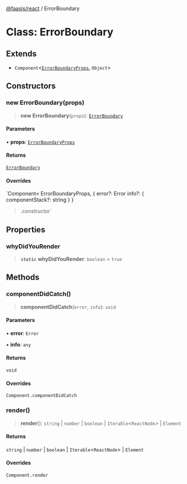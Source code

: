 [@faasjs/react](../README.md) / ErrorBoundary

# Class: ErrorBoundary

## Extends

- `Component`\<[`ErrorBoundaryProps`](../interfaces/ErrorBoundaryProps.md), `Object`\>

## Constructors

### new ErrorBoundary(props)

> **new ErrorBoundary**(`props`): [`ErrorBoundary`](ErrorBoundary.md)

#### Parameters

• **props**: [`ErrorBoundaryProps`](../interfaces/ErrorBoundaryProps.md)

#### Returns

[`ErrorBoundary`](ErrorBoundary.md)

#### Overrides

`Component<
  ErrorBoundaryProps,
  {
    error?: Error
    info?: {
      componentStack?: string
    }
  }
>.constructor`

## Properties

### whyDidYouRender

> **`static`** **whyDidYouRender**: `boolean` = `true`

## Methods

### componentDidCatch()

> **componentDidCatch**(`error`, `info`): `void`

#### Parameters

• **error**: `Error`

• **info**: `any`

#### Returns

`void`

#### Overrides

`Component.componentDidCatch`

### render()

> **render**(): `string` \| `number` \| `boolean` \| `Iterable`\<`ReactNode`\> \| `Element`

#### Returns

`string` \| `number` \| `boolean` \| `Iterable`\<`ReactNode`\> \| `Element`

#### Overrides

`Component.render`
